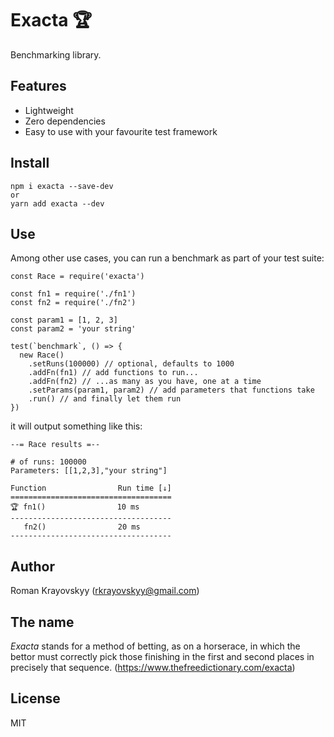 # Exacta 🏆
Benchmarking library.

## Features
* Lightweight
* Zero dependencies
* Easy to use with your favourite test framework

## Install
```
npm i exacta --save-dev
or
yarn add exacta --dev
```

## Use
Among other use cases, you can run a benchmark as part of your test suite:
```
const Race = require('exacta')

const fn1 = require('./fn1')
const fn2 = require('./fn2')

const param1 = [1, 2, 3]
const param2 = 'your string'

test(`benchmark`, () => {
  new Race()
    .setRuns(100000) // optional, defaults to 1000
    .addFn(fn1) // add functions to run...
    .addFn(fn2) // ...as many as you have, one at a time
    .setParams(param1, param2) // add parameters that functions take
    .run() // and finally let them run
})
```
it will output something like this:
```
--= Race results =--

# of runs: 100000
Parameters: [[1,2,3],"your string"]

Function                Run time [↓]
====================================
🏆 fn1()                10 ms
------------------------------------
   fn2()                20 ms
------------------------------------
```

## Author
Roman Krayovskyy (rkrayovskyy@gmail.com)

## The name
_Exacta_ stands for a method of betting, as on a horserace, in which the bettor must correctly pick those finishing in the first and second places in precisely that sequence. (https://www.thefreedictionary.com/exacta)

## License
MIT
